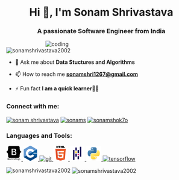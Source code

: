 <h1 align="center">Hi 👋, I'm Sonam Shrivastava</h1>
<h3 align="center">A passionate Software Engineer from India</h3>
<img align="right" alt="coding" width="400" src="https://cdn.dribbble.com/users/4055494/screenshots/15215756/media/d2b66c4ca0192aa26d103448b3d1518b.gif">
<p align="left"> <img src="https://komarev.com/ghpvc/?username=sonamshrivastava2002&label=Profile%20views&color=0e75b6&style=flat" alt="sonamshrivastava2002" /> </p>

- 💬 Ask me about **Data Stuctures and Algorithms**

- 📫 How to reach me **sonamshri1267@gmail.com**

- ⚡ Fun fact **I am a quick learner👩‍🎓**

<h3 align="left">Connect with me:</h3>
<p align="left">
<a href="https://linkedin.com/in/sonam shrivastava" target="blank"><img align="center" src="https://raw.githubusercontent.com/rahuldkjain/github-profile-readme-generator/master/src/images/icons/Social/linked-in-alt.svg" alt="sonam shrivastava" height="30" width="40" /></a>
<a href="https://codeforces.com/profile/sonams" target="blank"><img align="center" src="https://raw.githubusercontent.com/rahuldkjain/github-profile-readme-generator/master/src/images/icons/Social/codeforces.svg" alt="sonams" height="30" width="40" /></a>
<a href="https://auth.geeksforgeeks.org/user/sonamshok7o" target="blank"><img align="center" src="https://raw.githubusercontent.com/rahuldkjain/github-profile-readme-generator/master/src/images/icons/Social/geeks-for-geeks.svg" alt="sonamshok7o" height="30" width="40" /></a>
</p>

<h3 align="left">Languages and Tools:</h3>
<p align="left"> <a href="https://getbootstrap.com" target="_blank" rel="noreferrer"> <img src="https://raw.githubusercontent.com/devicons/devicon/master/icons/bootstrap/bootstrap-plain-wordmark.svg" alt="bootstrap" width="40" height="40"/> </a> <a href="https://www.w3schools.com/cpp/" target="_blank" rel="noreferrer"> <img src="https://raw.githubusercontent.com/devicons/devicon/master/icons/cplusplus/cplusplus-original.svg" alt="cplusplus" width="40" height="40"/> </a> <a href="https://git-scm.com/" target="_blank" rel="noreferrer"> <img src="https://www.vectorlogo.zone/logos/git-scm/git-scm-icon.svg" alt="git" width="40" height="40"/> </a> <a href="https://www.w3.org/html/" target="_blank" rel="noreferrer"> <img src="https://raw.githubusercontent.com/devicons/devicon/master/icons/html5/html5-original-wordmark.svg" alt="html5" width="40" height="40"/> </a> <a href="https://pandas.pydata.org/" target="_blank" rel="noreferrer"> <img src="https://raw.githubusercontent.com/devicons/devicon/2ae2a900d2f041da66e950e4d48052658d850630/icons/pandas/pandas-original.svg" alt="pandas" width="40" height="40"/> </a> <a href="https://www.python.org" target="_blank" rel="noreferrer"> <img src="https://raw.githubusercontent.com/devicons/devicon/master/icons/python/python-original.svg" alt="python" width="40" height="40"/> </a> <a href="https://www.tensorflow.org" target="_blank" rel="noreferrer"> <img src="https://www.vectorlogo.zone/logos/tensorflow/tensorflow-icon.svg" alt="tensorflow" width="40" height="40"/> </a> </p>

<p><img align="left" src="https://github-readme-stats.vercel.app/api/top-langs?username=sonamshrivastava2002&show_icons=true&locale=en&layout=compact" alt="sonamshrivastava2002" /></p>

<p>&nbsp;<img align="center" src="https://github-readme-stats.vercel.app/api?username=sonamshrivastava2002&show_icons=true&locale=en" alt="sonamshrivastava2002" /></p>

<!-- <p><img align="center" src="https://github-readme-streak-stats.herokuapp.com/?user=sonamshrivastava2002&" alt="sonamshrivastava2002" /></p> -->
